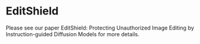 # EditShield
Please see our paper EditShield: Protecting Unauthorized Image Editing by Instruction-guided Diffusion Models for more details.
